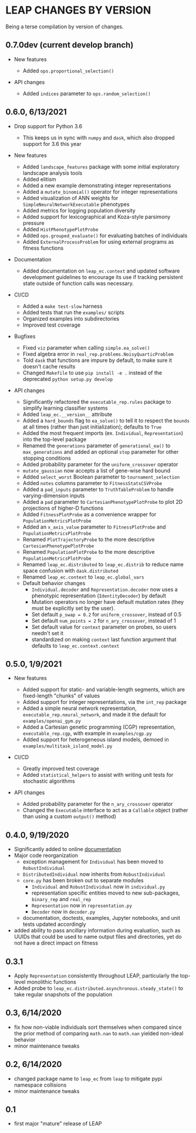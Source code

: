 # LEAP CHANGES BY VERSION

Being a terse compilation by version of changes.

## 0.7.0dev (current develop branch)

* New features
  * Added `ops.proportional_selection()`

* API changes
  * Added `indices` parameter to `ops.random_selection()`

## 0.6.0, 6/13/2021

* Drop support for Python 3.6
  * This keeps us in sync with `numpy` and `dask`, which also dropped support for 3.6 this year

* New features
  * Added `landscape_features` package with some initial exploratory landscape analysis tools
  * Added elitism
  * Added a new example demonstrating integer representations
  * Added a `mutate_binomial()` operator for integer representations
  * Added visualization of ANN weights for `SimpleNeuralNetworkExecutable` phenotypes
  * Added metrics for logging population diversity
  * Added support for lexicographical and Koza-style parsimony pressure
  * Added `HistPhenotypePlotProbe`
  * Added `ops.grouped_evaluate()` for evaluating batches of individuals
  * Added `ExternalProcessProblem` for using external programs as fitness functions

* Documentation
  * Added documentation on `leap_ec.context` and updated software development
  guidelines to encourage its use if tracking persistent state outside of 
  function calls was necessary.

* CI/CD
  * Added a `make test-slow` harness
  * Added tests that run the `examples/` scripts
  * Organized examples into subdirectories
  * Improved test coverage

* Bugfixes
  * Fixed `viz` parameter when calling `simple.ea_solve()`
  * Fixed algebra error in `real_rep.problems.NoisyQuarticProblem`
  * Told `dask` that functions are impure by default, to make sure it doesn't cache results
  * Changed `Makefile` to use `pip install -e .` instead of the deprecated `python setup.py develop`

* API changes
  * Significantly refactored the `executable_rep.rules` package to simplify learning classifier systems
  * Added `leap_ec.__version__` attribute
  * Added a `hard_bounds` flag to `ea_solve()` to tell it to respect the `bounds` at all times (rather than just initialization); defaults to `True`
  * Added the most frequent imports (ex. `Individual`, `Representation`) into the top-level package
  * Renamed the `generations` parameter of `generational_ea()` to `max_generations` and added an optional `stop` parameter for other stopping conditions
  * Added probability parameter for the `uniform_crossover` operator
  * `mutate_gaussian` now accepts a list of gene-wise hard bound
  * Added `select_worst` Boolean parameter to `tournament_selection`
  * Added `notes` columns parameter to `FitnessStatsCSVProbe`
  * Added a `pad_inputs` parameter to `TruthTableProblem` to handle varying-dimension inputs
  * Added a `pad` parameter to `CartesianPhenotypePlotProbe` to plot 2D projections of higher-D functions
  * Added `FitnessPlotProbe` as a convenience wrapper for `PopulationMetricsPlotProbe`
  * Added an `x_axis_value` parameter to `FitnessPlotProbe` and `PopulationMetricsPlotProbe`
  * Renamed `PlotTrajectoryProbe` to the more descriptive `CartesianPhenotypePlotProbe`
  * Renamed `PopulationPlotProbe` to the more descriptive `PopulationMetricsPlotProbe`
  * Renamed `leap_ec.distributed` to `leap_ec.distrib` to reduce name space 
    confusion with `dask.distributed`
  * Renamed `leap_ec.context` to `leap_ec.global_vars`
  * Default behavior changes
    * `Individual.decoder` and `Representation.decoder` now uses a phenotypic representation (`IdentityDecoder`) by default
    * Mutation operators no longer have default mutation rates (they must be explicitly set by the user).
    * Set default `p_swap = 0.2` for `uniform_crossover`, instead of 0.5
    * Set default `num_points = 2` for `n_ary_crossover`, instead of 1
    * Set default value for `context` parameter on probes, so users needn't set it
    * standardized on making `context` last function argument that defaults to
    `leap_ec.context.context`


## 0.5.0, 1/9/2021

* New features
  * Added support for static- and variable-length segments, which are fixed-length "chunks" of values
  * Added support for integer representations, via the `int_rep` package
  * Added a simple neural network representation, `executable_rep.neural_network`, and made it the default for `examples/openai_gym.py`
  * Added a Cartesian genetic programming (CGP) representation, `executable_rep.cgp`, with example in `examples/cgp.py`
  * Added support for heterogeneous island models, demoed in `examples/multitask_island_model.py`

* CI/CD
  * Greatly improved test coverage
  * Added `statistical_helpers` to assist with writing unit tests for stochastic algorithms

* API changes
  * Added probability parameter for the `n_ary_crossover` operator
  * Changed the `Executable` interface to act as a `Callable` object (rather than using a custom `output()` method)


## 0.4.0, 9/19/2020

* Significantly added to online [documentation](https://leap-gmu.readthedocs.io/en/latest/index.html)
* Major code reorganization
    * exception management for `Individual` has been moved to `RobustIndividual`
    * `DistributedIndividual` now inherits from `RobustIndividual`
    * `core.py` has been broken out to separate modules
        * `Individual` and `RobustIndividual` now in `individual.py`
        * representation specific entities moved to new sub-packages, `binary_rep`
          and `real_rep`
        * `Representation` now in `representation.py`
        * `Decoder` now in `decoder.py`
    * documentation, doctests, examples, Jupyter notebooks, and unit tests updated accordingly 
* added ability to pass ancillary information during evaluation, such as UUIDs
  that could be used to name output files and directories, yet do not have a 
  direct impact on fitness


## 0.3.1

* Apply `Representation` consistently throughout LEAP, particularly the top-level monolithic functions
* Added probe to `leap_ec.distributed.asynchronous.steady_state()` to take regular snapshots of the population


## 0.3, 6/14/2020

* fix how non-viable individuals sort themselves when compared since the prior method of comparing `math.nan` to `math.nan` yielded non-ideal behavior 
* minor maintenance tweaks


## 0.2, 6/14/2020

* changed package name to `leap_ec` from `leap` to mitigate pypi namespace collisions
* minor maintenance tweaks


## 0.1

* first major "mature" release of LEAP

